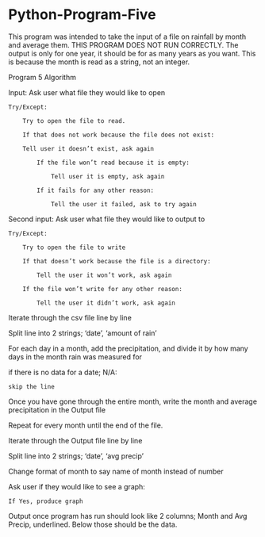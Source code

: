 # Python-Program-Five
This program was intended to take the input of a file on rainfall by month and average them.  THIS PROGRAM DOES NOT RUN CORRECTLY.  The output is only for one year, it should be for as many years as you want.  This is because the month is read as a string, not an integer.

Program 5 Algorithm

Input: Ask user what file they would like to open

    Try/Except:

        Try to open the file to read.

        If that does not work because the file does not exist: 

        Tell user it doesn’t exist, ask again

            If the file won’t read because it is empty:

                Tell user it is empty, ask again

            If it fails for any other reason:

                Tell the user it failed, ask to try again

Second input: Ask user what file they would like to output to

    Try/Except:

        Try to open the file to write

        If that doesn’t work because the file is a directory:

            Tell the user it won’t work, ask again

        If the file won’t write for any other reason:

            Tell the user it didn’t work, ask again

Iterate through the csv file line by line

Split line into 2 strings; ‘date’, ‘amount of rain’

For each day in a month, add the precipitation, and divide it by how many days in the month rain was measured for

if there is no data for a date; N/A:

    skip the line

Once you have gone through the entire month, write the month and average precipitation in the Output file

Repeat for every month until the end of the file. 

Iterate through the Output file line by line

Split line into 2 strings; ‘date’, ‘avg precip’

Change format of month to say name of month instead of number

Ask user if they would like to see a graph:

    If Yes, produce graph 

Output once program has run should look like 2 columns; Month and Avg Precip, underlined.  Below those should be the data.
